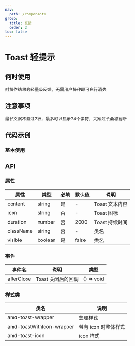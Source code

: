 ```yaml
---
nav:
  path: /components
group:
  title: 反馈
  order: 2
toc: false
---
```

# Toast 轻提示
## 何时使用
对操作结果的轻量级反馈，无需用户操作即可自行消失

## 注意事项
最长文案不超过2行，最多可以显示24个字符，文案过长会被截断
## 代码示例
### 基本使用
<code src='../../demo/pages/Toast'></code>

## API

### 属性
| 属性 | 类型 | 必填 | 默认值 | 说明 |
| -----|-----|-----|-----|----- |
| content | string | 是 | - | Toast 文本内容 |
| icon | string | 否 | - | Toast 图标 |
| duration | number | 否 | 2000 | Toast 持续时间 |
| className | string | 否 | - | 类名 |
| visible | boolean | 是 | false | 类名 |

### 事件
| 事件名 | 说明 | 类型 |
| -----|-----|-----|
| afterClose | Toast 关闭后的回调 | () => void |

### 样式类
| 类名 | 说明 |
| ----|----|
| amd-toast-wrapper | 整理样式 |
| amd-toastWithIcon-wrapper | 带有 icon 时整体样式 |
| amd-toast-icon | icon 样式 |
